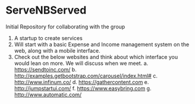 ServeNBServed
=============

Initial Repository for collaborating with the group

1. A startup to create services
2. Will start with a basic Expense and Income management system on the web, along with a mobile interface.
3. Check out the below websites and think about which interface you would lean on more. We will discuss when we meet. 
    a. https://sendtoinc.com/
    b. http://examples.getbootstrap.com/carousel/index.html#
    c. http://www.infinum.co/
    d. https://gathercontent.com
    e. http://jumpstartui.com/
    f. https://www.easybring.com
    g. http://www.automatic.com/


